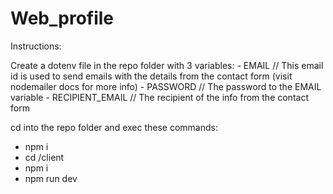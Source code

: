 # Web_profile

Instructions:

  Create a dotenv file in the repo folder with 3 variables:
    - EMAIL // This email id is used to send emails with the details from the contact form (visit nodemailer docs for more info)
    - PASSWORD // The password to the EMAIL variable
    - RECIPIENT_EMAIL // The recipient of the info from the contact form
    
  cd into the repo folder and exec these commands:
   - npm i
   - cd /client
   - npm i
   - npm run dev
